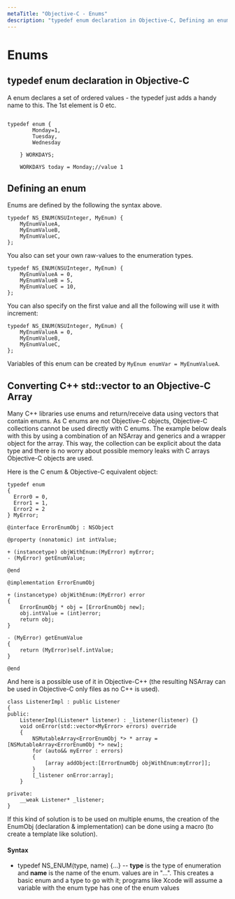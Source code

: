 ```yaml
---
metaTitle: "Objective-C - Enums"
description: "typedef enum declaration in Objective-C, Defining an enum, Converting C++ std::vector<Enum> to an Objective-C Array"
---
```


# Enums



## typedef enum declaration in Objective-C


A enum declares a set of ordered values - the typedef just adds a handy name to this. The 1st element is 0 etc.

```

typedef enum {
        Monday=1,
        Tuesday,
        Wednesday

    } WORKDAYS;

    WORKDAYS today = Monday;//value 1

```



## Defining an enum


Enums are defined by the following the syntax above.

```objc
typedef NS_ENUM(NSUInteger, MyEnum) {
    MyEnumValueA,
    MyEnumValueB,
    MyEnumValueC,
};

```

You also can set your own raw-values to the enumeration types.

```objc
typedef NS_ENUM(NSUInteger, MyEnum) {
    MyEnumValueA = 0,
    MyEnumValueB = 5,
    MyEnumValueC = 10,
};

```

You can also specify on the first value and all the following will use it with increment:

```objc
typedef NS_ENUM(NSUInteger, MyEnum) {
    MyEnumValueA = 0,
    MyEnumValueB,
    MyEnumValueC,
};

```

Variables of this enum can be created by `MyEnum enumVar = MyEnumValueA`.



## Converting C++ std::vector<Enum> to an Objective-C Array


Many C++ libraries use enums and return/receive data using vectors that contain enums. As C enums are not Objective-C objects, Objective-C collections cannot be used directly with C enums. The example below deals with this by using a combination of an NSArray and generics and a wrapper object for the array. This way, the collection can be explicit about the data type and there is no worry about possible memory leaks with C arrays Objective-C objects are used.

Here is the C enum & Objective-C equivalent object:

```objc
typedef enum 
{  
  Error0 = 0,
  Error1 = 1,
  Error2 = 2
} MyError;

@interface ErrorEnumObj : NSObject

@property (nonatomic) int intValue;

+ (instancetype) objWithEnum:(MyError) myError;
- (MyError) getEnumValue;

@end 

@implementation ErrorEnumObj

+ (instancetype) objWithEnum:(MyError) error
{
    ErrorEnumObj * obj = [ErrorEnumObj new];
    obj.intValue = (int)error;
    return obj;
}

- (MyError) getEnumValue
{
    return (MyError)self.intValue;
}

@end

```

And here is a possible use of it in Objective-C++ (the resulting NSArray can be used in Objective-C only files as no C++ is used).

```objc
class ListenerImpl : public Listener
{
public:
    ListenerImpl(Listener* listener) : _listener(listener) {}
    void onError(std::vector<MyError> errors) override
    {
        NSMutableArray<ErrorEnumObj *> * array = [NSMutableArray<ErrorEnumObj *> new]; 
        for (auto&& myError : errors)
        {
            [array addObject:[ErrorEnumObj objWithEnum:myError]];
        }
        [_listener onError:array];
    }

private:
    __weak Listener* _listener;
}

```

If this kind of solution is to be used on multiple enums, the creation of the EnumObj (declaration & implementation) can be done using a macro (to create a template like solution).



#### Syntax


- typedef NS_ENUM(type, name) {...} -- **type** is the type of enumeration and **name** is the name of the enum. values are in "...". This creates a basic enum and a type to go with it; programs like Xcode will assume a variable with the enum type has one of the enum values

